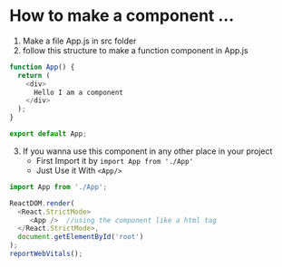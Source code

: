 # How to make a component ... 
1. Make a file App.js in src folder
2. follow this structure to make a function component in App.js
```js
function App() {
  return (
    <div>
      Hello I am a component
    </div>
  );
}

export default App;
```
3. If you wanna use this component in any other place in your project
   * First Import it by `import App from './App'`
   * Just Use it With `<App/>`
```js
import App from './App';

ReactDOM.render(
  <React.StrictMode>
     <App />  //using the component like a html tag 
  </React.StrictMode>,
  document.getElementById('root')
);
reportWebVitals();
```
